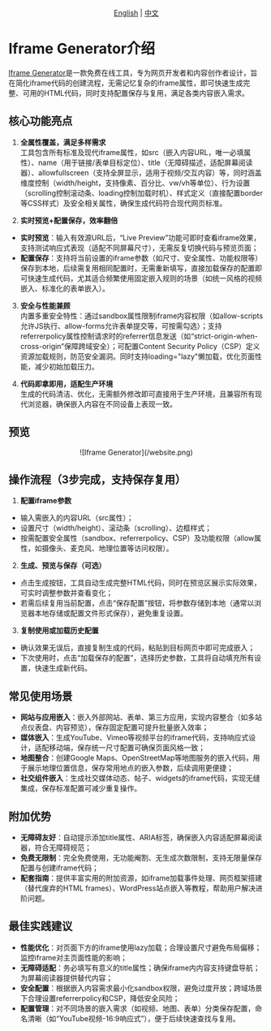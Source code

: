 <div align="center">
  <a href="/README.md">English</a> | <a href="config/ZH_README.md">中文</a>
</div>

# Iframe Generator介绍
[Iframe Generator](https://iframe-generator.net/)是一款免费在线工具，专为网页开发者和内容创作者设计，旨在简化iframe代码的创建流程，无需记忆复杂的iframe属性，即可快速生成完整、可用的HTML代码，同时支持配置保存与复用，满足各类内容嵌入需求。


## 核心功能亮点
1. **全属性覆盖，满足多样需求**  
工具包含所有标准及现代iframe属性，如src（嵌入内容URL，唯一必填属性）、name（用于链接/表单目标定位）、title（无障碍描述，适配屏幕阅读器）、allowfullscreen（支持全屏显示，适用于视频/交互内容）等，同时涵盖维度控制（width/height，支持像素、百分比、vw/vh等单位）、行为设置（scrolling控制滚动条、loading控制加载时机）、样式定义（直接配置border等CSS样式）及安全相关属性，确保生成代码符合现代网页标准。

2. **实时预览+配置保存，效率翻倍**  
- **实时预览**：输入有效源URL后，“Live Preview”功能可即时查看iframe效果，支持测试响应式表现（适配不同屏幕尺寸），无需反复切换代码与预览页面；  
- **配置保存**：支持将当前设置的iframe参数（如尺寸、安全属性、功能权限等）保存到本地，后续需复用相同配置时，无需重新填写，直接加载保存的配置即可快速生成代码，尤其适合频繁使用固定嵌入规则的场景（如统一风格的视频嵌入、标准化的表单嵌入）。

3. **安全与性能兼顾**  
内置多重安全特性：通过sandbox属性限制iframe内容权限（如allow-scripts允许JS执行、allow-forms允许表单提交等，可按需勾选）；支持referrerpolicy属性控制请求时的referrer信息发送（如“strict-origin-when-cross-origin”保障跨域安全）；可配置Content Security Policy（CSP）定义资源加载规则，防范安全漏洞。同时支持loading="lazy"懒加载，优化页面性能，减少初始加载压力。

4. **代码即拿即用，适配生产环境**  
生成的代码清洁、优化，无需额外修改即可直接用于生产环境，且兼容所有现代浏览器，确保嵌入内容在不同设备上表现一致。

## 预览
<div align="center">
![Iframe Generator](/website.png)
</div>

## 操作流程（3步完成，支持保存复用）
1. **配置iframe参数**  
- 输入需嵌入的内容URL（src属性）；  
- 设置尺寸（width/height）、滚动条（scrolling）、边框样式；  
- 按需配置安全属性（sandbox、referrerpolicy、CSP）及功能权限（allow属性，如摄像头、麦克风、地理位置等访问权限）。

2. **生成、预览与保存（可选）**  
- 点击生成按钮，工具自动生成完整HTML代码，同时在预览区展示实际效果，可实时调整参数并查看变化；  
- 若需后续复用当前配置，点击“保存配置”按钮，将参数存储到本地（通常以浏览器本地存储或配置文件形式保存），避免重复设置。

3. **复制使用或加载历史配置**  
- 确认效果无误后，直接复制生成的代码，粘贴到目标网页中即可完成嵌入；  
- 下次使用时，点击“加载保存的配置”，选择历史参数，工具将自动填充所有设置，快速生成新代码。


## 常见使用场景
- **网站与应用嵌入**：嵌入外部网站、表单、第三方应用，实现内容整合（如多站点仪表盘、内容预览），保存固定配置可提升批量嵌入效率；  
- **媒体嵌入**：生成YouTube、Vimeo等视频平台的iframe代码，支持响应式设计，适配移动端，保存统一尺寸配置可确保页面风格一致；  
- **地图整合**：创建Google Maps、OpenStreetMap等地图服务的嵌入代码，用于展示地理位置信息，保存常用地点的嵌入参数，后续调用更便捷；  
- **社交组件嵌入**：生成社交媒体动态、帖子、widgets的iframe代码，实现无缝集成，保存标准配置可减少重复操作。


## 附加优势
- **无障碍友好**：自动提示添加title属性、ARIA标签，确保嵌入内容适配屏幕阅读器，符合无障碍规范；  
- **免费无限制**：完全免费使用，无功能阉割、无生成次数限制，支持无限量保存配置与创建iframe代码；  
- **配套指南**：提供丰富实用的附加资源，如iframe加载事件处理、网页框架搭建（替代废弃的HTML frames）、WordPress站点嵌入等教程，帮助用户解决进阶问题。


## 最佳实践建议
- **性能优化**：对页面下方的iframe使用lazy加载；合理设置尺寸避免布局偏移；监控iframe对主页面性能的影响；  
- **无障碍适配**：务必填写有意义的title属性；确保iframe内内容支持键盘导航；为屏幕阅读器提供替代内容；  
- **安全配置**：根据嵌入内容需求最小化sandbox权限，避免过度开放；跨域场景下合理设置referrerpolicy和CSP，降低安全风险；  
- **配置管理**：对不同场景的嵌入需求（如视频、地图、表单）分类保存配置，命名清晰（如“YouTube视频-16:9响应式”），便于后续快速查找与复用。
